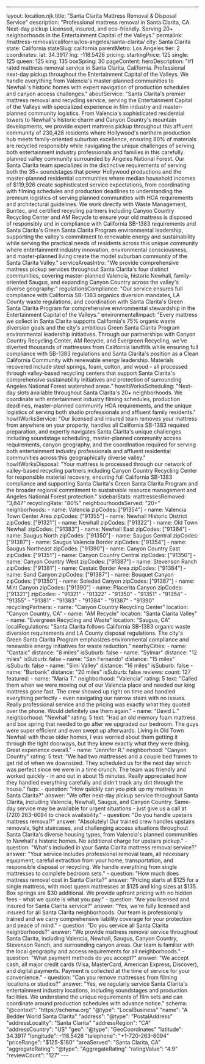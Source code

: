 ---
layout: location.njk
title: "Santa Clarita Mattress Removal & Disposal Service"
description: "Professional mattress removal in Santa Clarita, CA. Next-day pickup Licensed, insured, and eco-friendly. Serving 20+ neighborhoods in the Entertainment Capital of the Valleys."
permalink: /mattress-removal/california/los-angeles/santa-clarita/
city: Santa Clarita state: California stateSlug: california parentMetro: Los Angeles tier: 2 coordinates: lat: 34.3917 lng: -118.5426 pricing: startingPrice: 125 single: 125 queen: 125 king: 135 boxSpring: 30 pageContent: heroDescription: "#1 rated mattress removal service in Santa Clarita, California. Professional next-day pickup throughout the Entertainment Capital of the Valleys. We handle everything from Valencia's master-planned communities to Newhall's historic homes with expert navigation of production schedules and canyon access challenges." aboutService: "Santa Clarita's premier mattress removal and recycling service, serving the Entertainment Capital of the Valleys with specialized experience in film industry and master-planned community logistics. From Valencia's sophisticated residential towers to Newhall's historic charm and Canyon Country's mountain developments, we provide expert mattress pickup throughout this affluent community of 230,428 residents where Hollywood's northern production hub meets family-oriented suburban excellence, ensuring 80% of materials are recycled responsibly while navigating the unique challenges of serving both entertainment industry professionals and families in this carefully planned valley community surrounded by Angeles National Forest. Our Santa Clarita team specializes in the distinctive requirements of serving both the 35+ soundstages that power Hollywood productions and the master-planned residential communities where median household incomes of $119,926 create sophisticated service expectations, from coordinating with filming schedules and production deadlines to understanding the premium logistics of serving planned communities with HOA requirements and architectural guidelines. We work directly with Waste Management, Burrtec, and certified recycling partners including Canyon Country Recycling Center and AM Recycle to ensure your old mattress is disposed of responsibly and in compliance with California SB-1383 requirements and Santa Clarita's Green Santa Clarita Program environmental leadership, supporting the valley's commitment to renewable energy and sustainability while serving the practical needs of residents across this unique community where entertainment industry innovation, environmental consciousness, and master-planned living create the model suburban community of the Santa Clarita Valley." serviceAreasIntro: "We provide comprehensive mattress pickup services throughout Santa Clarita's four distinct communities, covering master-planned Valencia, historic Newhall, family-oriented Saugus, and expanding Canyon Country across the valley's diverse geography:" regulationsCompliance: "Our service ensures full compliance with California SB-1383 organics diversion mandates, LA County waste regulations, and coordination with Santa Clarita's Green Santa Clarita Program for comprehensive environmental stewardship in the Entertainment Capital of the Valleys." environmentalImpact: "Every mattress we collect in Santa Clarita supports California's 75% organic waste diversion goals and the city's ambitious Green Santa Clarita Program environmental leadership initiatives. Through our partnerships with Canyon Country Recycling Center, AM Recycle, and Evergreen Recycling, we've diverted thousands of mattresses from California landfills while ensuring full compliance with SB-1383 regulations and Santa Clarita's position as a Clean California Community with renewable energy leadership. Materials recovered include steel springs, foam, cotton, and wood - all processed through valley-based recycling centers that support Santa Clarita's comprehensive sustainability initiatives and protection of surrounding Angeles National Forest watershed areas." howItWorksScheduling: "Next-day slots available throughout Santa Clarita's 20+ neighborhoods. We coordinate with entertainment industry filming schedules, production deadlines, master-planned community HOA requirements, and the unique logistics of serving both studio professionals and affluent family residents." howItWorksService: "Our licensed and insured team removes your mattress from anywhere on your property, handles all California SB-1383 required preparation, and expertly navigates Santa Clarita's unique challenges including soundstage scheduling, master-planned community access requirements, canyon geography, and the coordination required for serving both entertainment industry professionals and affluent residential communities across this geographically diverse valley." howItWorksDisposal: "Your mattress is processed through our network of valley-based recycling partners including Canyon Country Recycling Center for responsible material recovery, ensuring full California SB-1383 compliance and supporting Santa Clarita's Green Santa Clarita Program and the broader regional commitment to sustainable resource management and Angeles National Forest protection." sidebarStats: mattressesRemoved: "3,847" recyclingRate: "80%" neighbourhoodsServed: "20+" neighborhoods: - name: Valencia zipCodes: ["91354"] - name: Valencia Town Center Area zipCodes: ["91355"] - name: Newhall Historic District zipCodes: ["91321"] - name: Newhall zipCodes: ["91322"] - name: Old Town Newhall zipCodes: ["91383"] - name: Newhall East zipCodes: ["91384"] - name: Saugus North zipCodes: ["91350"] - name: Saugus Central zipCodes: ["91387"] - name: Saugus Valencia Border zipCodes: ["91354"] - name: Saugus Northeast zipCodes: ["91390"] - name: Canyon Country East zipCodes: ["91351"] - name: Canyon Country Central zipCodes: ["91350"] - name: Canyon Country West zipCodes: ["91387"] - name: Stevenson Ranch zipCodes: ["91381"] - name: Castaic Border Area zipCodes: ["91384"] - name: Sand Canyon zipCodes: ["91387"] - name: Bouquet Canyon zipCodes: ["91350"] - name: Soledad Canyon zipCodes: ["91387"] - name: Mint Canyon zipCodes: ["91390"] - name: Placerita Canyon zipCodes: ["91321"] zipCodes: - "91321" - "91322" - "91350" - "91351" - "91354" - "91355" - "91381" - "91383" - "91384" - "91387" - "91390" recyclingPartners: - name: "Canyon Country Recycling Center" location: "Canyon Country, CA" - name: "AM Recycle" location: "Santa Clarita Valley" - name: "Evergreen Recycling and Waste" location: "Saugus, CA" localRegulations: "Santa Clarita follows California SB-1383 organic waste diversion requirements and LA County disposal regulations. The city's Green Santa Clarita Program emphasizes environmental compliance and renewable energy initiatives for waste reduction." nearbyCities: - name: "Castaic" distance: "8 miles" isSuburb: false - name: "Sylmar" distance: "12 miles" isSuburb: false - name: "San Fernando" distance: "15 miles" isSuburb: false - name: "Simi Valley" distance: "16 miles" isSuburb: false - name: "Burbank" distance: "20 miles" isSuburb: false reviews: count: 127 featured: - name: "Maria T." neighborhood: "Valencia" rating: 5 text: "Called them when we were moving out of our Valencia place and needed our king mattress gone fast. The crew showed up right on time and handled everything perfectly - even navigating our narrow stairs with no issues. Really professional service and the pricing was exactly what they quoted over the phone. Would definitely use them again." - name: "David L." neighborhood: "Newhall" rating: 5 text: "Had an old memory foam mattress and box spring that needed to go after we upgraded our bedroom. The guys were super efficient and even swept up afterwards. Living in Old Town Newhall with those older homes, I was worried about them getting it through the tight doorways, but they knew exactly what they were doing. Great experience overall." - name: "Jennifer R." neighborhood: "Canyon Country" rating: 5 text: "We had two mattresses and a couple bed frames to get rid of when we downsized. They scheduled us for the next day which was perfect since we were in a time crunch. The team was friendly and worked quickly - in and out in about 15 minutes. Really appreciated how they handled everything carefully and didn't track any dirt through the house." faqs: - question: "How quickly can you pick up my mattress in Santa Clarita?" answer: "We offer next-day pickup service throughout Santa Clarita, including Valencia, Newhall, Saugus, and Canyon Country. Same-day service may be available for urgent situations - just give us a call at (720) 263-6094 to check availability." - question: "Do you handle upstairs mattress removal?" answer: "Absolutely! Our trained crew handles upstairs removals, tight staircases, and challenging access situations throughout Santa Clarita's diverse housing types, from Valencia's planned communities to Newhall's historic homes. No additional charge for upstairs pickup." - question: "What's included in your Santa Clarita mattress removal service?" answer: "Your service includes professional removal team, all necessary equipment, careful extraction from your home, transportation, and responsible disposal or recycling. We handle everything from single mattresses to complete bedroom sets." - question: "How much does mattress removal cost in Santa Clarita?" answer: "Pricing starts at $125 for a single mattress, with most queen mattresses at $125 and king sizes at $135. Box springs are $30 additional. We provide upfront pricing with no hidden fees - what we quote is what you pay." - question: "Are you licensed and insured for Santa Clarita service?" answer: "Yes, we're fully licensed and insured for all Santa Clarita neighborhoods. Our team is professionally trained and we carry comprehensive liability coverage for your protection and peace of mind." - question: "Do you service all Santa Clarita neighborhoods?" answer: "We provide mattress removal service throughout Santa Clarita, including Valencia, Newhall, Saugus, Canyon Country, Stevenson Ranch, and surrounding canyon areas. Our team is familiar with the local geography and access requirements for all neighborhoods." - question: "What payment methods do you accept?" answer: "We accept cash, all major credit cards (Visa, MasterCard, American Express, Discover), and digital payments. Payment is collected at the time of service for your convenience." - question: "Can you remove mattresses from filming locations or studios?" answer: "Yes, we regularly service Santa Clarita's entertainment industry locations, including soundstages and production facilities. We understand the unique requirements of film sets and can coordinate around production schedules with advance notice." schema: "@context": "https://schema.org" "@type": "LocalBusiness" "name": "A Bedder World Santa Clarita" "address": "@type": "PostalAddress" "addressLocality": "Santa Clarita" "addressRegion": "CA" "addressCountry": "US" "geo": "@type": "GeoCoordinates" "latitude": 34.3917 "longitude": -118.5426 "telephone": "+1-720-263-6094" "priceRange": "$125-$180" "areaServed": "Santa Clarita, CA" "aggregateRating": "@type": "AggregateRating" "ratingValue": "4.9" "reviewCount": "127" ---
